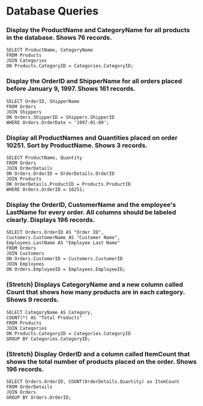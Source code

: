 # Database Queries

### Display the ProductName and CategoryName for all products in the database. Shows 76 records.

```
SELECT ProductName, CategoryName 
FROM Products
JOIN Categories
ON Products.CategoryID = Categories.CategoryID;
```


### Display the OrderID and ShipperName for all orders placed before January 9, 1997. Shows 161 records.

```
SELECT OrderID, ShipperName
FROM Orders
JOIN Shippers
ON Orders.ShipperID = Shippers.ShipperID
WHERE Orders.OrderDate < '1997-01-09';
```


### Display all ProductNames and Quantities placed on order 10251. Sort by ProductName. Shows 3 records.

```
SELECT ProductName, Quantity
FROM Orders
JOIN OrderDetails
ON Orders.OrderID = OrderDetails.OrderID
JOIN Products
ON OrderDetails.ProductID = Products.ProductID
WHERE Orders.OrderID = 10251;
```


### Display the OrderID, CustomerName and the employee's LastName for every order. All columns should be labeled clearly. Displays 196 records.

```
SELECT Orders.OrderID AS "Order ID",
Customers.CustomerName AS "Customer Name",
Employees.LastName AS "Employee Last Name"
FROM Orders
JOIN Customers
ON Orders.CustomerID = Customers.CustomerID
JOIN Employees
ON Orders.EmployeeID = Employees.EmployeeID;
```

### (Stretch)  Displays CategoryName and a new column called Count that shows how many products are in each category. Shows 9 records.

```
SELECT CategoryName AS Category,
COUNT(*) AS "Total Products"
FROM Products
JOIN Categories
ON Products.CategoryID = Categories.CategoryID
GROUP BY Categories.CategoryID;
```


### (Stretch) Display OrderID and a  column called ItemCount that shows the total number of products placed on the order. Shows 196 records. 

```
SELECT Orders.OrderID, COUNT(OrderDetails.Quantity) as ItemCount
FROM OrderDetails
JOIN Orders
GROUP BY Orders.OrderID;
```



